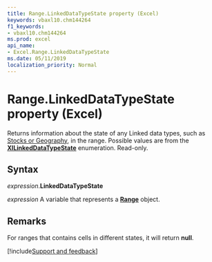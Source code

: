 ```yaml
---
title: Range.LinkedDataTypeState property (Excel)
keywords: vbaxl10.chm144264
f1_keywords:
- vbaxl10.chm144264
ms.prod: excel
api_name:
- Excel.Range.LinkedDataTypeState
ms.date: 05/11/2019
localization_priority: Normal
---
```



# Range.LinkedDataTypeState property (Excel)

Returns information about the state of any Linked data types, such as [Stocks or Geography](https://support.office.com/article/stock-quotes-and-geographic-data-61a33056-9935-484f-8ac8-f1a89e210877), in the range. Possible values are from the **[XlLinkedDataTypeState](Excel.XlLinkedDataTypeState.md)** enumeration. Read-only.


## Syntax

_expression_.**LinkedDataTypeState**

_expression_ A variable that represents a **[Range](excel.range(object).md)** object.


## Remarks

For ranges that contains cells in different states, it will return **null**.



[!include[Support and feedback](~/includes/feedback-boilerplate.md)]